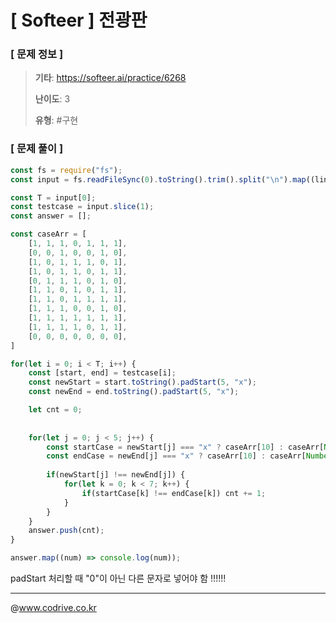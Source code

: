 # [ Softeer ] 전광판

### [ 문제 정보 ]
> **기타**: https://softeer.ai/practice/6268
> 
> **난이도**: 3
>
> **유형**: #구현


### [ 문제 풀이 ]
```JavaScript
const fs = require("fs");
const input = fs.readFileSync(0).toString().trim().split("\n").map((line) => line.split(" ").map(Number));

const T = input[0];
const testcase = input.slice(1);
const answer = [];

const caseArr = [
    [1, 1, 1, 0, 1, 1, 1],
    [0, 0, 1, 0, 0, 1, 0],
    [1, 0, 1, 1, 1, 0, 1],
    [1, 0, 1, 1, 0, 1, 1],
    [0, 1, 1, 1, 0, 1, 0],
    [1, 1, 0, 1, 0, 1, 1],
    [1, 1, 0, 1, 1, 1, 1],
    [1, 1, 1, 0, 0, 1, 0],
    [1, 1, 1, 1, 1, 1, 1],
    [1, 1, 1, 1, 0, 1, 1],
    [0, 0, 0, 0, 0, 0, 0],
]

for(let i = 0; i < T; i++) {
    const [start, end] = testcase[i];
    const newStart = start.toString().padStart(5, "x");
    const newEnd = end.toString().padStart(5, "x");

    let cnt = 0;
     
    
    for(let j = 0; j < 5; j++) {
        const startCase = newStart[j] === "x" ? caseArr[10] : caseArr[Number(newStart[j])];
        const endCase = newEnd[j] === "x" ? caseArr[10] : caseArr[Number(newEnd[j])];
        
        if(newStart[j] !== newEnd[j]) {
            for(let k = 0; k < 7; k++) {
                if(startCase[k] !== endCase[k]) cnt += 1;
            }
        }
    }
    answer.push(cnt);
}

answer.map((num) => console.log(num));
```
padStart 처리할 때 "0"이 아닌 다른 문자로 넣어야 함 !!!!!!


---
@www.codrive.co.kr